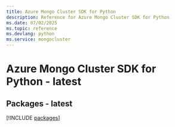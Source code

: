 ```yaml
---
title: Azure Mongo Cluster SDK for Python
description: Reference for Azure Mongo Cluster SDK for Python
ms.date: 07/02/2025
ms.topic: reference
ms.devlang: python
ms.service: mongocluster
---
```

# Azure Mongo Cluster SDK for Python - latest
## Packages - latest
[!INCLUDE [packages](mongo-cluster-index.md)]